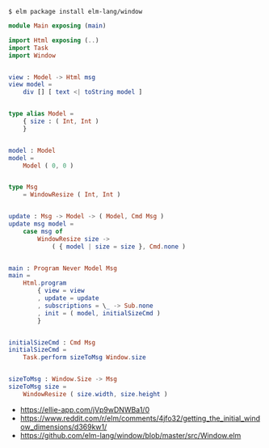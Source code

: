 `$ elm package install elm-lang/window`

```elm
module Main exposing (main)

import Html exposing (..)
import Task
import Window


view : Model -> Html msg
view model =
    div [] [ text <| toString model ]


type alias Model =
    { size : ( Int, Int )
    }


model : Model
model =
    Model ( 0, 0 )


type Msg
    = WindowResize ( Int, Int )


update : Msg -> Model -> ( Model, Cmd Msg )
update msg model =
    case msg of
        WindowResize size ->
            ( { model | size = size }, Cmd.none )


main : Program Never Model Msg
main =
    Html.program
        { view = view
        , update = update
        , subscriptions = \_ -> Sub.none
        , init = ( model, initialSizeCmd )
        }


initialSizeCmd : Cmd Msg
initialSizeCmd =
    Task.perform sizeToMsg Window.size


sizeToMsg : Window.Size -> Msg
sizeToMsg size =
    WindowResize ( size.width, size.height )

```

- https://ellie-app.com/jVp9wDNWBa1/0
- https://www.reddit.com/r/elm/comments/4jfo32/getting_the_initial_window_dimensions/d369kw1/
- https://github.com/elm-lang/window/blob/master/src/Window.elm